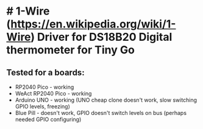 # # 1-Wire (https://en.wikipedia.org/wiki/1-Wire) Driver for DS18B20 Digital thermometer for Tiny Go

## Tested for a boards:
- RP2040 Pico - working
- WeAct RP2040 Pico - working
- Arduino UNO - working (UNO cheap clone doesn't work, slow switching GPIO levels, freezing)
- Blue Pill - doesn't work, GPIO doesn't switch levels on bus (perhaps needed  GPIO configuring)
